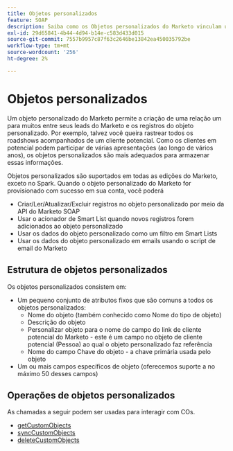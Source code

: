 ```yaml
---
title: Objetos personalizados
feature: SOAP
description: Saiba como os Objetos personalizados do Marketo vinculam um lead a muitos registros, com estrutura, limites e chamadas de API do SOAP para obter, sincronizar, excluir, além de Smart List e uso de email.
exl-id: 29d65841-4b44-4d94-b14e-c583d433d015
source-git-commit: 7557b9957c87f63c2646be13842ea450035792be
workflow-type: tm+mt
source-wordcount: '256'
ht-degree: 2%

---
```


# Objetos personalizados

Um objeto personalizado do Marketo permite a criação de uma relação um para muitos entre seus leads do Marketo e os registros do objeto personalizado. Por exemplo, talvez você queira rastrear todos os roadshows acompanhados de um cliente potencial. Como os clientes em potencial podem participar de várias apresentações (ao longo de vários anos), os objetos personalizados são mais adequados para armazenar essas informações.

Objetos personalizados são suportados em todas as edições do Marketo, exceto no Spark. Quando o objeto personalizado do Marketo for provisionado com sucesso em sua conta, você poderá

- Criar/Ler/Atualizar/Excluir registros no objeto personalizado por meio da API do Marketo SOAP
- Usar o acionador de Smart List quando novos registros forem adicionados ao objeto personalizado
- Usar os dados do objeto personalizado como um filtro em Smart Lists
- Usar os dados do objeto personalizado em emails usando o script de email do Marketo

## Estrutura de objetos personalizados

Os objetos personalizados consistem em:

- Um pequeno conjunto de atributos fixos que são comuns a todos os objetos personalizados:
   - Nome do objeto (também conhecido como Nome do tipo de objeto)
   - Descrição do objeto
   - Personalizar objeto para o nome do campo do link de cliente potencial do Marketo - este é um campo no objeto de cliente potencial (Pessoa) ao qual o objeto personalizado faz referência
   - Nome do campo Chave do objeto - a chave primária usada pelo objeto
- Um ou mais campos específicos de objeto (oferecemos suporte a no máximo 50 desses campos)

## Operações de objetos personalizados

As chamadas a seguir podem ser usadas para interagir com COs.

- [getCustomObjects](https://developer.adobe.com/marketo-apis/api/mapi/#tag/Custom-Objects/operation/getCustomObjectsUsingGET)
- [syncCustomObjects](https://developer.adobe.com/marketo-apis/api/mapi/#tag/Custom-Objects/operation/syncCustomObjectsUsingPOST)
- [deleteCustomObjects](https://developer.adobe.com/marketo-apis/api/mapi/#tag/Custom-Objects/operation/deleteCustomObjectsUsingPOST)
